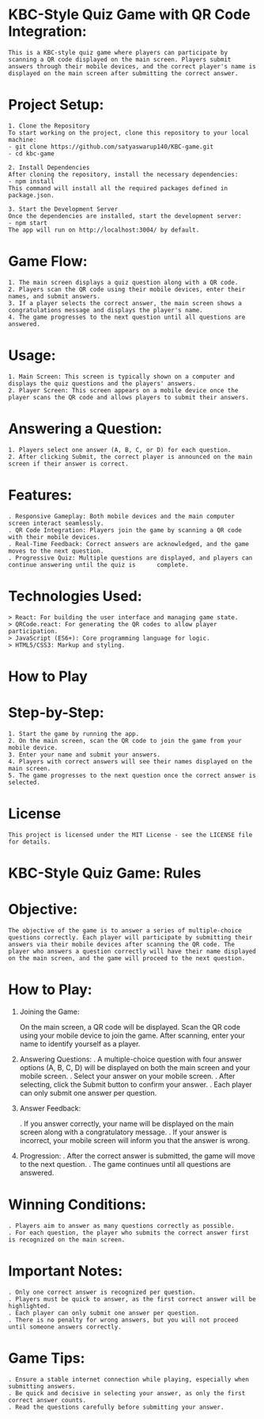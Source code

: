 # KBC-Style Quiz Game with QR Code Integration:
    This is a KBC-style quiz game where players can participate by scanning a QR code displayed on the main screen. Players submit answers through their mobile devices, and the correct player's name is displayed on the main screen after submitting the correct answer.

# Project Setup:
    1. Clone the Repository
    To start working on the project, clone this repository to your local machine:
    - git clone https://github.com/satyaswarup140/KBC-game.git
    - cd kbc-game

    2. Install Dependencies
    After cloning the repository, install the necessary dependencies:
    - npm install
    This command will install all the required packages defined in package.json.

    3. Start the Development Server
    Once the dependencies are installed, start the development server:
    - npm start
    The app will run on http://localhost:3004/ by default.

# Game Flow:
    1. The main screen displays a quiz question along with a QR code.
    2. Players scan the QR code using their mobile devices, enter their names, and submit answers.
    3. If a player selects the correct answer, the main screen shows a congratulations message and displays the player's name.
    4. The game progresses to the next question until all questions are answered.

# Usage:
    1. Main Screen: This screen is typically shown on a computer and displays the quiz questions and the players' answers.
    2. Player Screen: This screen appears on a mobile device once the player scans the QR code and allows players to submit their answers.

# Answering a Question:
    1. Players select one answer (A, B, C, or D) for each question.
    2. After clicking Submit, the correct player is announced on the main screen if their answer is correct.

# Features:
    . Responsive Gameplay: Both mobile devices and the main computer screen interact seamlessly.
    . QR Code Integration: Players join the game by scanning a QR code with their mobile devices.
    . Real-Time Feedback: Correct answers are acknowledged, and the game moves to the next question.
    . Progressive Quiz: Multiple questions are displayed, and players can continue answering until the quiz is      complete.

# Technologies Used:
    > React: For building the user interface and managing game state.
    > QRCode.react: For generating the QR codes to allow player participation.
    > JavaScript (ES6+): Core programming language for logic.
    > HTML5/CSS3: Markup and styling.

# How to Play
# Step-by-Step:
    1. Start the game by running the app.
    2. On the main screen, scan the QR code to join the game from your mobile device.
    3. Enter your name and submit your answers.
    4. Players with correct answers will see their names displayed on the main screen.
    5. The game progresses to the next question once the correct answer is selected.

# License
    This project is licensed under the MIT License - see the LICENSE file for details.

# KBC-Style Quiz Game: Rules

# Objective:
    The objective of the game is to answer a series of multiple-choice questions correctly. Each player will participate by submitting their answers via their mobile devices after scanning the QR code. The player who answers a question correctly will have their name displayed on the main screen, and the game will proceed to the next question.

# How to Play:
1. Joining the Game:

    On the main screen, a QR code will be displayed.
    Scan the QR code using your mobile device to join the game.
    After scanning, enter your name to identify yourself as a player.

2. Answering Questions:
    . A multiple-choice question with four answer options (A, B, C, D) will be displayed on both the main screen and your mobile screen.
    . Select your answer on your mobile screen.
    . After selecting, click the Submit button to confirm your answer.
    . Each player can only submit one answer per question.
3. Answer Feedback:

    . If you answer correctly, your name will be displayed on the main screen along with a congratulatory message.
    . If your answer is incorrect, your mobile screen will inform you that the answer is wrong.

4. Progression:
    . After the correct answer is submitted, the game will move to the next question.
    . The game continues until all questions are answered.
# Winning Conditions:
    . Players aim to answer as many questions correctly as possible.
    . For each question, the player who submits the correct answer first is recognized on the main screen.

# Important Notes:
    . Only one correct answer is recognized per question.
    . Players must be quick to answer, as the first correct answer will be highlighted.
    . Each player can only submit one answer per question.
    . There is no penalty for wrong answers, but you will not proceed until someone answers correctly.

# Game Tips:
    . Ensure a stable internet connection while playing, especially when submitting answers.
    . Be quick and decisive in selecting your answer, as only the first correct answer counts.
    . Read the questions carefully before submitting your answer.
